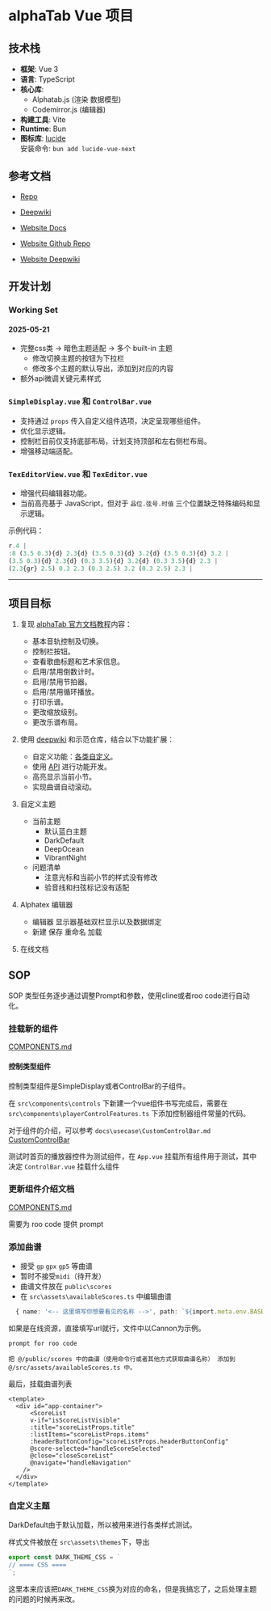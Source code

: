 # alphaTab Vue 项目

## 技术栈

- **框架**: Vue 3
- **语言**: TypeScript
- **核心库**:
  - Alphatab.js (渲染 数据模型)
  - Codemirror.js (编辑器)
- **构建工具**: Vite
- **Runtime**: Bun
- **图标库**: [lucide](https://lucide.dev/)  
  安装命令: `bun add lucide-vue-next`

## 参考文档

- [Repo](https://github.com/CoderLine/alphaTab)
- [Deepwiki](https://deepwiki.com/CoderLine/alphaTab)

- [Website Docs](https://www.alphatab.net/docs/introduction/)
- [Website Github Repo](https://github.com/CoderLine/alphaTabWebsite)
- [Website Deepwiki](https://deepwiki.com/CoderLine/alphaTabWebsite)


## 开发计划

### Working Set

#### 2025-05-21

- 完整css类 -> 暗色主题适配 -> 多个 built-in 主题
  - 修改切换主题的按钮为下拉栏
  - 修改多个主题的默认导出，添加到对应的内容
- 额外api微调关键元素样式

### `SimpleDisplay.vue` 和 `ControlBar.vue`

- 支持通过 `props` 传入自定义组件选项，决定呈现哪些组件。
- 优化显示逻辑。
- 控制栏目前仅支持底部布局，计划支持顶部和左右侧栏布局。
- 增强移动端适配。

### `TexEditorView.vue` 和 `TexEditor.vue`

- 增强代码编辑器功能。
- 当前高亮基于 JavaScript，但对于 `品位.弦号.时值` 三个位置缺乏特殊编码和显示逻辑。

示例代码：
```js
r.4 | 
:8 (3.5 0.3){d} 2.3{d} (3.5 0.3){d} 3.2{d} (3.5 0.3){d} 3.2 |
(3.5 0.3){d} 2.3{d} (0.3 3.5){d} 3.2{d} (0.3 3.5){d} 2.3 |
(2.3{gr} 2.5) 0.3 2.3 (0.3 2.5) 3.2 (0.3 2.5) 2.3 |
```

---

## 项目目标

1. 复现 [alphaTab 官方文档教程](https://www.alphatab.net/docs/tutorial-web/introduction)内容：
   - 基本音轨控制及切换。
   - 控制栏按钮。
   - 查看歌曲标题和艺术家信息。
   - 启用/禁用倒数计时。
   - 启用/禁用节拍器。
   - 启用/禁用循环播放。
   - 打印乐谱。
   - 更改缩放级别。
   - 更改乐谱布局。

2. 使用 [deepwiki](https://deepwiki.com/CoderLine/alphaTabWebsite) 和示范仓库，结合以下功能扩展：
   - 自定义功能：[各类自定义](https://www.alphatab.net/docs/guides/coloring)。
   - 使用 [API](https://www.alphatab.net/docs/reference/settings/) 进行功能开发。
   - 高亮显示当前小节。
   - 实现曲谱自动滚动。

3. 自定义主题
   - 当前主题
      - 默认蓝白主题
      - DarkDefault
      - DeepOcean
      - VibrantNight
   - 问题清单
     - 注意光标和当前小节的样式没有修改
     - 验音线和扫弦标记没有适配

4. Alphatex 编辑器
   - 编辑器 显示器基础双栏显示以及数据绑定
   - 新建 保存 重命名 加载

5. 在线文档

## SOP

SOP 类型任务逐步通过调整Prompt和参数，使用cline或者roo code进行自动化。

### 挂载新的组件

[COMPONENTS.md](docs\wiki\COMPONENTS.md)

#### 控制类型组件

控制类型组件是SimpleDisplay或者ControlBar的子组件。

在  `src\components\controls` 下新建一个vue组件书写完成后，需要在 `src\components\playerControlFeatures.ts` 下添加控制器组件常量的代码。

对于组件的介绍，可以参考 `docs\usecase\CustomControlBar.md` [CustomControlBar](docs\usecase\CustomControlBar.md)

测试时首页的播放器控件为测试组件，在 `App.vue` 挂载所有组件用于测试，其中决定 `ControlBar.vue` 挂载什么组件

### 更新组件介绍文档

[COMPONENTS.md](docs\wiki\COMPONENTS.md)

需要为 roo code 提供 prompt

<!-- ### QuickDocs组件 -->

### 添加曲谱

- 接受 `gp` `gpx` `gp5` 等曲谱
- 暂时不接受`midi`（待开发）
- 曲谱文件放在  `public\scores`
- 在 `src\assets\availableScores.ts` 中编辑曲谱

```ts
  { name: '<-- 这里填写你想要看见的名称 -->', path: `${import.meta.env.BASE_URL}scores/<--这里填写完整的文件名称.gp5-->` },
```

如果是在线资源，直接填写url就行，文件中以Cannon为示例。

`prompt for roo code`

```prompt
把 @/public/scores 中的曲谱（使用命令行或者其他方式获取曲谱名称） 添加到 @/src/assets/availableScores.ts 中。
```

最后，挂载曲谱列表
```vue
<template>
  <div id="app-container">
      <ScoreList
      v-if="isScoreListVisible"
      :title="scoreListProps.title"
      :listItems="scoreListProps.items"
      :headerButtonConfig="scoreListProps.headerButtonConfig"
      @score-selected="handleScoreSelected"
      @close="closeScoreList"
      @navigate="handleNavigation"
    />
  </div>  
</template>

```

### 自定义主题

DarkDefault由于默认加载，所以被用来进行各类样式测试。

样式文件被放在 `src\assets\themes`下，导出

```ts
export const DARK_THEME_CSS = `
// ==== CSS ====
`;
```

这里本来应该把`DARK_THEME_CSS`换为对应的命名，但是我搞忘了，之后处理主题的问题的时候再来改。